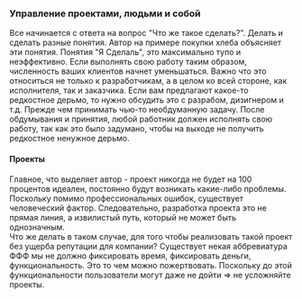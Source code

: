 ### Управление проектами, людьми и собой
Все начинается с ответа на вопрос "Что же такое сделать?". Делать и сделать разные понятия.
Автор на примере покупки хлеба объясняет эти понятия. 
Понятия "Я Сделаль", это максимально тупо и неэффективно. Если выполнять свою работу таким образом, 
численность ваших клиентов начнет уменьшаться.
Важно что это относиться не только к разработчикам, а в целом ко всей стороне, как исполнителя, так и заказчика.
Если вам предлагают какое-то редкостное дерьмо, то нужно обсудить это с разрабом, дизигнером и т.д. Прежде чем принимать
чью-то необдуманную задачу. После обдумывания и принятия, любой работник должен исполнять свою работу, так как это было задумано, чтобы на выходе не получить редкостное ненужное дерьмо.

#### Проекты 

Главное, что выделяет автор - проект никогда не будет на 100 процентов идеален, постоянно будут возникать какие-либо проблемы.
Поскольку помимо профессиональных ошибок, существует человеческий фактор. Следовательно, 
разработка проекта это не прямая линия, а извилистый путь, который не может быть однозначным.  
Что же делать в таком случае, для того чтобы реализовать такой проект без ущерба репутации для компании?
Существует некая аббревиатура ФФФ мы не должно фиксировать время, фиксировать деньги, функциональность. 
Это то чем можно пожертвовать. Поскольку до этой функциональности пользователи могут даже не дойти => не усложняйте проекты.
